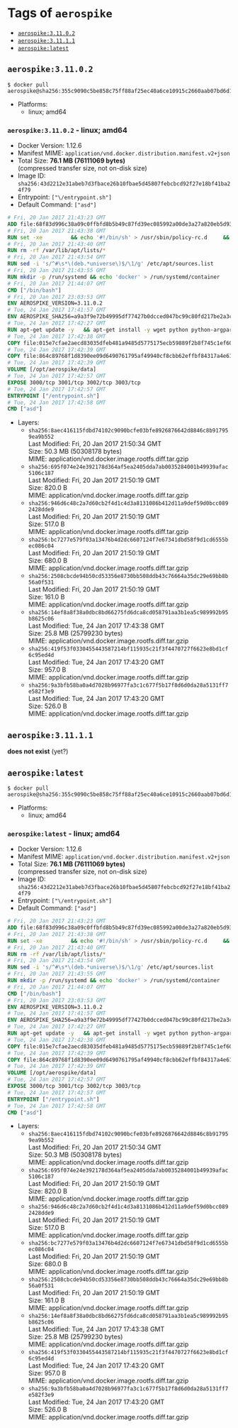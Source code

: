 <!-- THIS FILE IS GENERATED VIA './update-remote.sh' -->

# Tags of `aerospike`

-	[`aerospike:3.11.0.2`](#aerospike31102)
-	[`aerospike:3.11.1.1`](#aerospike31111)
-	[`aerospike:latest`](#aerospikelatest)

## `aerospike:3.11.0.2`

```console
$ docker pull aerospike@sha256:355c9090c5be858c75ff88af25ec40a6ce10915c2660aab07bd6d14b3354b338
```

-	Platforms:
	-	linux; amd64

### `aerospike:3.11.0.2` - linux; amd64

-	Docker Version: 1.12.6
-	Manifest MIME: `application/vnd.docker.distribution.manifest.v2+json`
-	Total Size: **76.1 MB (76111069 bytes)**  
	(compressed transfer size, not on-disk size)
-	Image ID: `sha256:43d2212e31abeb7d3fbace26b10fbae5d45807febcbcd92f27e18bf41ba24f79`
-	Entrypoint: `["\/entrypoint.sh"]`
-	Default Command: `["asd"]`

```dockerfile
# Fri, 20 Jan 2017 21:43:23 GMT
ADD file:68f83d996c38a09c0ffbfd8b5b49c87fd39ec085992a00de3a27a820eb5d9383 in / 
# Fri, 20 Jan 2017 21:43:38 GMT
RUN set -xe 		&& echo '#!/bin/sh' > /usr/sbin/policy-rc.d 	&& echo 'exit 101' >> /usr/sbin/policy-rc.d 	&& chmod +x /usr/sbin/policy-rc.d 		&& dpkg-divert --local --rename --add /sbin/initctl 	&& cp -a /usr/sbin/policy-rc.d /sbin/initctl 	&& sed -i 's/^exit.*/exit 0/' /sbin/initctl 		&& echo 'force-unsafe-io' > /etc/dpkg/dpkg.cfg.d/docker-apt-speedup 		&& echo 'DPkg::Post-Invoke { "rm -f /var/cache/apt/archives/*.deb /var/cache/apt/archives/partial/*.deb /var/cache/apt/*.bin || true"; };' > /etc/apt/apt.conf.d/docker-clean 	&& echo 'APT::Update::Post-Invoke { "rm -f /var/cache/apt/archives/*.deb /var/cache/apt/archives/partial/*.deb /var/cache/apt/*.bin || true"; };' >> /etc/apt/apt.conf.d/docker-clean 	&& echo 'Dir::Cache::pkgcache ""; Dir::Cache::srcpkgcache "";' >> /etc/apt/apt.conf.d/docker-clean 		&& echo 'Acquire::Languages "none";' > /etc/apt/apt.conf.d/docker-no-languages 		&& echo 'Acquire::GzipIndexes "true"; Acquire::CompressionTypes::Order:: "gz";' > /etc/apt/apt.conf.d/docker-gzip-indexes 		&& echo 'Apt::AutoRemove::SuggestsImportant "false";' > /etc/apt/apt.conf.d/docker-autoremove-suggests
# Fri, 20 Jan 2017 21:43:40 GMT
RUN rm -rf /var/lib/apt/lists/*
# Fri, 20 Jan 2017 21:43:54 GMT
RUN sed -i 's/^#\s*\(deb.*universe\)$/\1/g' /etc/apt/sources.list
# Fri, 20 Jan 2017 21:43:55 GMT
RUN mkdir -p /run/systemd && echo 'docker' > /run/systemd/container
# Fri, 20 Jan 2017 21:44:07 GMT
CMD ["/bin/bash"]
# Fri, 20 Jan 2017 23:03:53 GMT
ENV AEROSPIKE_VERSION=3.11.0.2
# Tue, 24 Jan 2017 17:41:57 GMT
ENV AEROSPIKE_SHA256=a9a3f9e72b49995df77427b0dcced047bc99c80fd217be2a3cd2b9f4350f9f28
# Tue, 24 Jan 2017 17:42:27 GMT
RUN apt-get update -y   && apt-get install -y wget python python-argparse python-bcrypt openssl python-openssl logrotate net-tools iproute2 iputils-ping   && wget "https://www.aerospike.com/artifacts/aerospike-server-community/${AEROSPIKE_VERSION}/aerospike-server-community-${AEROSPIKE_VERSION}-ubuntu16.04.tgz" -O aerospike-server.tgz   && echo "$AEROSPIKE_SHA256 *aerospike-server.tgz" | sha256sum -c -   && mkdir aerospike   && tar xzf aerospike-server.tgz --strip-components=1 -C aerospike   && dpkg -i aerospike/aerospike-server-*.deb   && dpkg -i aerospike/aerospike-tools-*.deb   && mkdir -p /var/log/aerospike/   && mkdir -p /var/run/aerospike/   && rm -rf aerospike-server.tgz aerospike /var/lib/apt/lists/*   && dpkg -r wget ca-certificates   && dpkg --purge wget ca-certificates   && apt-get purge -y
# Tue, 24 Jan 2017 17:42:38 GMT
COPY file:015e7cfae2aecd83035dfeb481a9485d5775175ecb59889f2b8f745c1ef60573 in /etc/aerospike/aerospike.conf 
# Tue, 24 Jan 2017 17:42:39 GMT
COPY file:864c89768f1d8390ee09d6490761795af49940cf8cbb62effbf84317a4e61cd2 in /entrypoint.sh 
# Tue, 24 Jan 2017 17:42:39 GMT
VOLUME [/opt/aerospike/data]
# Tue, 24 Jan 2017 17:42:57 GMT
EXPOSE 3000/tcp 3001/tcp 3002/tcp 3003/tcp
# Tue, 24 Jan 2017 17:42:57 GMT
ENTRYPOINT ["/entrypoint.sh"]
# Tue, 24 Jan 2017 17:42:58 GMT
CMD ["asd"]
```

-	Layers:
	-	`sha256:8aec416115fdbd74102c9090bcfe03bfe8926876642d8846c8b917959ea9b552`  
		Last Modified: Fri, 20 Jan 2017 21:50:34 GMT  
		Size: 50.3 MB (50308178 bytes)  
		MIME: application/vnd.docker.image.rootfs.diff.tar.gzip
	-	`sha256:695f074e24e392178d364af5ea2405dda7ab0035284001b49939afac5106c187`  
		Last Modified: Fri, 20 Jan 2017 21:50:19 GMT  
		Size: 820.0 B  
		MIME: application/vnd.docker.image.rootfs.diff.tar.gzip
	-	`sha256:946d6c48c2a7d60cb2f4d1c4d3a8131086b412d11a9def59d0bcc0892428dde9`  
		Last Modified: Fri, 20 Jan 2017 21:50:19 GMT  
		Size: 517.0 B  
		MIME: application/vnd.docker.image.rootfs.diff.tar.gzip
	-	`sha256:bc7277e579f03a13476b4d2dc6607124f7e67341dbd58f9d1cd6555bec086c04`  
		Last Modified: Fri, 20 Jan 2017 21:50:19 GMT  
		Size: 680.0 B  
		MIME: application/vnd.docker.image.rootfs.diff.tar.gzip
	-	`sha256:2508cbcde94b50cd53356e8730bb508ddb43c76664a35dc29e69bb8b56a0f531`  
		Last Modified: Fri, 20 Jan 2017 21:50:19 GMT  
		Size: 161.0 B  
		MIME: application/vnd.docker.image.rootfs.diff.tar.gzip
	-	`sha256:14ef8a8f38a0dbc8bd66275fd6dca8cd058791aa3b1ea5c989992b95b8625c06`  
		Last Modified: Tue, 24 Jan 2017 17:43:38 GMT  
		Size: 25.8 MB (25799230 bytes)  
		MIME: application/vnd.docker.image.rootfs.diff.tar.gzip
	-	`sha256:419f53f0330455443587214bf115935c21f3f4470727f6623e8bd1cf6c95ed4d`  
		Last Modified: Tue, 24 Jan 2017 17:43:20 GMT  
		Size: 957.0 B  
		MIME: application/vnd.docker.image.rootfs.diff.tar.gzip
	-	`sha256:9a3bfb58ba0a4d7028b96977fa3c1c677f5b17f8d6d0da28a5131ff7e582f3e9`  
		Last Modified: Tue, 24 Jan 2017 17:43:20 GMT  
		Size: 526.0 B  
		MIME: application/vnd.docker.image.rootfs.diff.tar.gzip

## `aerospike:3.11.1.1`

**does not exist** (yet?)

## `aerospike:latest`

```console
$ docker pull aerospike@sha256:355c9090c5be858c75ff88af25ec40a6ce10915c2660aab07bd6d14b3354b338
```

-	Platforms:
	-	linux; amd64

### `aerospike:latest` - linux; amd64

-	Docker Version: 1.12.6
-	Manifest MIME: `application/vnd.docker.distribution.manifest.v2+json`
-	Total Size: **76.1 MB (76111069 bytes)**  
	(compressed transfer size, not on-disk size)
-	Image ID: `sha256:43d2212e31abeb7d3fbace26b10fbae5d45807febcbcd92f27e18bf41ba24f79`
-	Entrypoint: `["\/entrypoint.sh"]`
-	Default Command: `["asd"]`

```dockerfile
# Fri, 20 Jan 2017 21:43:23 GMT
ADD file:68f83d996c38a09c0ffbfd8b5b49c87fd39ec085992a00de3a27a820eb5d9383 in / 
# Fri, 20 Jan 2017 21:43:38 GMT
RUN set -xe 		&& echo '#!/bin/sh' > /usr/sbin/policy-rc.d 	&& echo 'exit 101' >> /usr/sbin/policy-rc.d 	&& chmod +x /usr/sbin/policy-rc.d 		&& dpkg-divert --local --rename --add /sbin/initctl 	&& cp -a /usr/sbin/policy-rc.d /sbin/initctl 	&& sed -i 's/^exit.*/exit 0/' /sbin/initctl 		&& echo 'force-unsafe-io' > /etc/dpkg/dpkg.cfg.d/docker-apt-speedup 		&& echo 'DPkg::Post-Invoke { "rm -f /var/cache/apt/archives/*.deb /var/cache/apt/archives/partial/*.deb /var/cache/apt/*.bin || true"; };' > /etc/apt/apt.conf.d/docker-clean 	&& echo 'APT::Update::Post-Invoke { "rm -f /var/cache/apt/archives/*.deb /var/cache/apt/archives/partial/*.deb /var/cache/apt/*.bin || true"; };' >> /etc/apt/apt.conf.d/docker-clean 	&& echo 'Dir::Cache::pkgcache ""; Dir::Cache::srcpkgcache "";' >> /etc/apt/apt.conf.d/docker-clean 		&& echo 'Acquire::Languages "none";' > /etc/apt/apt.conf.d/docker-no-languages 		&& echo 'Acquire::GzipIndexes "true"; Acquire::CompressionTypes::Order:: "gz";' > /etc/apt/apt.conf.d/docker-gzip-indexes 		&& echo 'Apt::AutoRemove::SuggestsImportant "false";' > /etc/apt/apt.conf.d/docker-autoremove-suggests
# Fri, 20 Jan 2017 21:43:40 GMT
RUN rm -rf /var/lib/apt/lists/*
# Fri, 20 Jan 2017 21:43:54 GMT
RUN sed -i 's/^#\s*\(deb.*universe\)$/\1/g' /etc/apt/sources.list
# Fri, 20 Jan 2017 21:43:55 GMT
RUN mkdir -p /run/systemd && echo 'docker' > /run/systemd/container
# Fri, 20 Jan 2017 21:44:07 GMT
CMD ["/bin/bash"]
# Fri, 20 Jan 2017 23:03:53 GMT
ENV AEROSPIKE_VERSION=3.11.0.2
# Tue, 24 Jan 2017 17:41:57 GMT
ENV AEROSPIKE_SHA256=a9a3f9e72b49995df77427b0dcced047bc99c80fd217be2a3cd2b9f4350f9f28
# Tue, 24 Jan 2017 17:42:27 GMT
RUN apt-get update -y   && apt-get install -y wget python python-argparse python-bcrypt openssl python-openssl logrotate net-tools iproute2 iputils-ping   && wget "https://www.aerospike.com/artifacts/aerospike-server-community/${AEROSPIKE_VERSION}/aerospike-server-community-${AEROSPIKE_VERSION}-ubuntu16.04.tgz" -O aerospike-server.tgz   && echo "$AEROSPIKE_SHA256 *aerospike-server.tgz" | sha256sum -c -   && mkdir aerospike   && tar xzf aerospike-server.tgz --strip-components=1 -C aerospike   && dpkg -i aerospike/aerospike-server-*.deb   && dpkg -i aerospike/aerospike-tools-*.deb   && mkdir -p /var/log/aerospike/   && mkdir -p /var/run/aerospike/   && rm -rf aerospike-server.tgz aerospike /var/lib/apt/lists/*   && dpkg -r wget ca-certificates   && dpkg --purge wget ca-certificates   && apt-get purge -y
# Tue, 24 Jan 2017 17:42:38 GMT
COPY file:015e7cfae2aecd83035dfeb481a9485d5775175ecb59889f2b8f745c1ef60573 in /etc/aerospike/aerospike.conf 
# Tue, 24 Jan 2017 17:42:39 GMT
COPY file:864c89768f1d8390ee09d6490761795af49940cf8cbb62effbf84317a4e61cd2 in /entrypoint.sh 
# Tue, 24 Jan 2017 17:42:39 GMT
VOLUME [/opt/aerospike/data]
# Tue, 24 Jan 2017 17:42:57 GMT
EXPOSE 3000/tcp 3001/tcp 3002/tcp 3003/tcp
# Tue, 24 Jan 2017 17:42:57 GMT
ENTRYPOINT ["/entrypoint.sh"]
# Tue, 24 Jan 2017 17:42:58 GMT
CMD ["asd"]
```

-	Layers:
	-	`sha256:8aec416115fdbd74102c9090bcfe03bfe8926876642d8846c8b917959ea9b552`  
		Last Modified: Fri, 20 Jan 2017 21:50:34 GMT  
		Size: 50.3 MB (50308178 bytes)  
		MIME: application/vnd.docker.image.rootfs.diff.tar.gzip
	-	`sha256:695f074e24e392178d364af5ea2405dda7ab0035284001b49939afac5106c187`  
		Last Modified: Fri, 20 Jan 2017 21:50:19 GMT  
		Size: 820.0 B  
		MIME: application/vnd.docker.image.rootfs.diff.tar.gzip
	-	`sha256:946d6c48c2a7d60cb2f4d1c4d3a8131086b412d11a9def59d0bcc0892428dde9`  
		Last Modified: Fri, 20 Jan 2017 21:50:19 GMT  
		Size: 517.0 B  
		MIME: application/vnd.docker.image.rootfs.diff.tar.gzip
	-	`sha256:bc7277e579f03a13476b4d2dc6607124f7e67341dbd58f9d1cd6555bec086c04`  
		Last Modified: Fri, 20 Jan 2017 21:50:19 GMT  
		Size: 680.0 B  
		MIME: application/vnd.docker.image.rootfs.diff.tar.gzip
	-	`sha256:2508cbcde94b50cd53356e8730bb508ddb43c76664a35dc29e69bb8b56a0f531`  
		Last Modified: Fri, 20 Jan 2017 21:50:19 GMT  
		Size: 161.0 B  
		MIME: application/vnd.docker.image.rootfs.diff.tar.gzip
	-	`sha256:14ef8a8f38a0dbc8bd66275fd6dca8cd058791aa3b1ea5c989992b95b8625c06`  
		Last Modified: Tue, 24 Jan 2017 17:43:38 GMT  
		Size: 25.8 MB (25799230 bytes)  
		MIME: application/vnd.docker.image.rootfs.diff.tar.gzip
	-	`sha256:419f53f0330455443587214bf115935c21f3f4470727f6623e8bd1cf6c95ed4d`  
		Last Modified: Tue, 24 Jan 2017 17:43:20 GMT  
		Size: 957.0 B  
		MIME: application/vnd.docker.image.rootfs.diff.tar.gzip
	-	`sha256:9a3bfb58ba0a4d7028b96977fa3c1c677f5b17f8d6d0da28a5131ff7e582f3e9`  
		Last Modified: Tue, 24 Jan 2017 17:43:20 GMT  
		Size: 526.0 B  
		MIME: application/vnd.docker.image.rootfs.diff.tar.gzip
